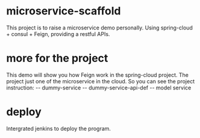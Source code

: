 # microservice-scaffold
This project is to raise a microservice demo personally. Using spring-cloud + consul + Feign, providing a restful APIs.

# more for the project
This demo will show you how Feign work in the spring-cloud project.
The project just one of the microservice in the cloud. So you can see the project instruction:
-- dummy-service
-- dummy-service-api-def
-- model service

# deploy
Intergrated jenkins to deploy the program.
